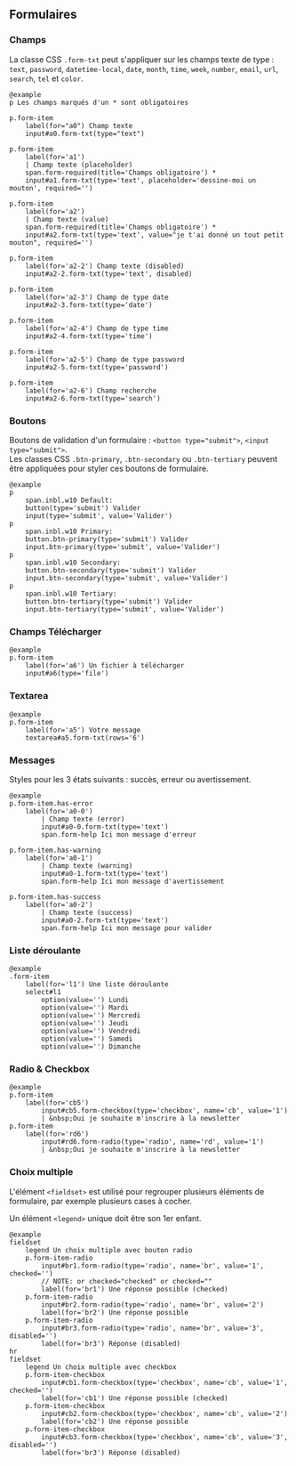 ## Formulaires

### Champs
La classe CSS `.form-txt`
peut s'appliquer sur les champs texte de type&nbsp;: `text`, `password`,
`datetime-local`, `date`, `month`, `time`, `week`, `number`, `email`, `url`,
`search`, `tel`
et `color`.

    @example
    p Les champs marqués d'un * sont obligatoires

    p.form-item
        label(for="a0") Champ texte
        input#a0.form-txt(type="text")

    p.form-item
        label(for='a1')
        | Champ texte (placeholder)
        span.form-required(title='Champs obligatoire') *
        input#a1.form-txt(type='text', placeholder='dessine-moi un mouton', required='')

    p.form-item
        label(for='a2')
        | Champ texte (value)
        span.form-required(title='Champs obligatoire') *
        input#a2.form-txt(type='text', value="je t'ai donné un tout petit mouton", required='')

    p.form-item
        label(for='a2-2') Champ texte (disabled)
        input#a2-2.form-txt(type='text', disabled)

    p.form-item
        label(for='a2-3') Champ de type date
        input#a2-3.form-txt(type='date')

    p.form-item
        label(for='a2-4') Champ de type time
        input#a2-4.form-txt(type='time')

    p.form-item
        label(for='a2-5') Champ de type password
        input#a2-5.form-txt(type='password')

    p.form-item
        label(for='a2-6') Champ recherche
        input#a2-6.form-txt(type='search')


### Boutons

Boutons de validation d'un formulaire&nbsp;: `<button type="submit">`,
`<input type="submit">`.  
Les classes CSS `.btn-primary`, `.btn-secondary` ou `.btn-tertiary` peuvent être
appliquées pour styler ces boutons de formulaire.

    @example
    p
        span.inbl.w10 Default:
        button(type='submit') Valider
        input(type='submit', value='Valider')
    p
        span.inbl.w10 Primary:
        button.btn-primary(type='submit') Valider
        input.btn-primary(type='submit', value='Valider')
    p
        span.inbl.w10 Secondary:
        button.btn-secondary(type='submit') Valider
        input.btn-secondary(type='submit', value='Valider')
    p
        span.inbl.w10 Tertiary:
        button.btn-tertiary(type='submit') Valider
        input.btn-tertiary(type='submit', value='Valider')

### Champs Télécharger

    @example
    p.form-item
        label(for='a6') Un fichier à télécharger
        input#a6(type='file')


### Textarea

    @example
    p.form-item
        label(for='a5') Votre message
        textarea#a5.form-txt(rows='6')


### Messages
Styles pour les 3 états suivants&nbsp;: succès, erreur ou avertissement.

    @example
    p.form-item.has-error
        label(for='a0-0')
            | Champ texte (error)
            input#a0-0.form-txt(type='text')
            span.form-help Ici mon message d'erreur

    p.form-item.has-warning
        label(for='a0-1')
            | Champ texte (warning)
            input#a0-1.form-txt(type='text')
            span.form-help Ici mon message d'avertissement

    p.form-item.has-success
        label(for='a0-2')
            | Champ texte (success)
            input#a0-2.form-txt(type='text')
            span.form-help Ici mon message pour valider

### Liste déroulante

    @example
    .form-item
        label(for='l1') Une liste déroulante
        select#l1
            option(value='') Lundi
            option(value='') Mardi
            option(value='') Mercredi
            option(value='') Jeudi
            option(value='') Vendredi
            option(value='') Samedi
            option(value='') Dimanche


### Radio & Checkbox

    @example
    p.form-item
        label(for='cb5')
            input#cb5.form-checkbox(type='checkbox', name='cb', value='1')
            | &nbsp;Oui je souhaite m'inscrire à la newsletter
    p.form-item
        label(for='rd6')
            input#rd6.form-radio(type='radio', name='rd', value='1')
            | &nbsp;Oui je souhaite m'inscrire à la newsletter


### Choix multiple
L'élément `<fieldset>`
est utilisé pour regrouper plusieurs éléments de formulaire, par exemple
plusieurs cases à cocher.

Un élément `<legend>`
unique doit être son 1er enfant.

    @example
    fieldset
        legend Un choix multiple avec bouton radio
        p.form-item-radio
            input#br1.form-radio(type='radio', name='br', value='1', checked='')
            // NOTE: or checked="checked" or checked=""
            label(for='br1') Une réponse possible (checked)
        p.form-item-radio
            input#br2.form-radio(type='radio', name='br', value='2')
            label(for='br2') Une réponse possible
        p.form-item-radio
            input#br3.form-radio(type='radio', name='br', value='3', disabled='')
            label(for='br3') Réponse (disabled)
    hr
    fieldset
        legend Un choix multiple avec checkbox
        p.form-item-checkbox
            input#cb1.form-checkbox(type='checkbox', name='cb', value='1', checked='')
            label(for='cb1') Une réponse possible (checked)
        p.form-item-checkbox
            input#cb2.form-checkbox(type='checkbox', name='cb', value='2')
            label(for='cb2') Une réponse possible
        p.form-item-checkbox
            input#cb3.form-checkbox(type='checkbox', name='cb', value='3', disabled='')
            label(for='br3') Réponse (disabled)
